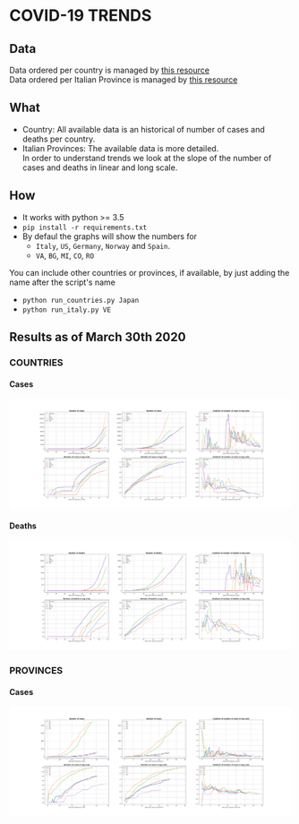 # COVID-19 TRENDS

## Data
Data ordered per country is managed by [this resource](https://github.com/pomber/covid19) <br>
Data ordered per Italian Province is managed by [this resource](https://github.com/pcm-dpc/COVID-19) 

## What
* Country: All available data is an historical of number of cases and deaths per country. <br>
* Italian Provinces: The available data is more detailed. <br>
In order to understand trends we look at the slope of the number of cases and deaths in linear and long scale.

## How
* It works with python >= 3.5
* ```pip install -r requirements.txt ```
* By defaul the graphs will show the numbers for 
    * `Italy`, `US`, `Germany`, `Norway` and `Spain`. <br>
    * `VA`, `BG`, `MI`, `CO`, `RO` <br>

You can include other countries or provinces, if available, by just adding the name after the script's name
* ```python run_countries.py Japan```
* ```python run_italy.py VE```

## Results as of March 30th 2020

### COUNTRIES
#### Cases
![Cases](https://github.com/dariocazzani/COVID-19-trends/blob/master/images/image1.png)
#### Deaths
![Deaths](https://github.com/dariocazzani/COVID-19-trends/blob/master/images/image2.png)

### PROVINCES
#### Cases
![Cases](https://github.com/dariocazzani/COVID-19-trends/blob/master/images/image3.png)
